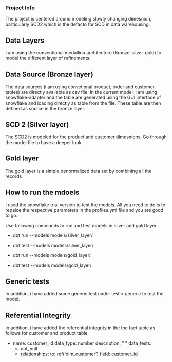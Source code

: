 ### Project Info
The project is centered around modeling slowly changing dimesnion, particularly SCD2 which is the defacto for SCD in data warehousing. 

## Data Layers
I am using the conventional medallion architecture (Bronze-silver-gold) to model the different layer of refinements. 

## Data Source (Bronze layer)
The data sources (i am using convetional product, order and customer tables) are directly available as csv file. In the current model, i am using snowflake-adapter and the table are generated using the GUI interface of snowflake and loading directly as table from the file. These table are then defined as source in the bronze layer. 

## SCD 2 (Silver layer)

The SCD2 is modeled for the product and customer dimesnions. Go through the model file to have a deeper look. 

## Gold layer

The gold layer is a simple denormalized data set by combining all the records 

## How to run the mdoels

I used the snowflake trial version to test the models. All you need to do is to repalce the respective parameters in the profiles.yml file and you are
good to go. 

Use following commands to run and test models in silver and gold layer
- dbt run --models models/silver_layer/
- dbt test --models models/silver_layer/

- dbt run --models models/gold_layer/
- dbt test --models models/gold_layer/

## Generic tests

In addition, i have added some generic test under test > generic to test the model. 

## Referential Integrity

In addition, i have added the referential integrity in the the fact table as follows for customer and product table

- name: customer_id
data_type: number
description: " "
data_tests:
    - not_null
    - relationships:
        to: ref('dim_customer')
        field: customer_id

